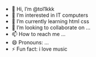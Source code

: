 - 👋 Hi, I’m @tol1kkk
- 👀 I’m interested in IT computers
- 🌱 I’m currently learning html css
- 💞️ I’m looking to collaborate on ...
- 📫 How to reach me ...
- 😄 Pronouns: ...
- ⚡ Fun fact: i love music

<!---
tol1kkk/tol1kkk is a ✨ special ✨ repository because its `README.md` (this file) appears on your GitHub profile.
You can click the Preview link to take a look at your changes.
--->
